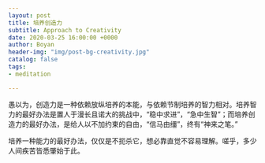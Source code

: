 ```yaml
---
layout: post
title: 培养创造力
subtitle: Approach to Creativity
date: 2020-03-25 16:00:00 +0000
author: Boyan
header-img: "img/post-bg-creativity.jpg"
catalog: false
tags:
- meditation

---
```



愚以为，创造力是一种依赖放纵培养的本能，与依赖节制培养的智力相对。培养智力的最好办法是置人于漫长且诺大的挑战中，“稳中求进”，“急中生智”；而培养创造力的最好办法，是给人以不加约束的自由，“信马由缰”，终有“神来之笔。”

培养一种能力的最好办法，仅仅是不扼杀它，想必靠直觉不容易理解。嗟乎，多少人间疾苦皆悉肇始于此。